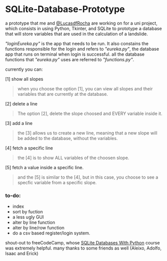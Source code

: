 # SQLite-Database-Prototype

a prototype that me and [@LucasdfRocha](https://github.com/LucasdfRocha) are working on for a uni project, which consists in using Python, Tkinter, and SQLite to prototype a database that will store variables that are used in the calculation of a landslide.

_"loginEureka.py"_ is the app that needs to be run. It also constains the functions responsible for the login and refers to _"eureka.py"_, the database app that runs on terminal when login is successful. all the database functions that _"eureka.py"_ uses are referred to _"functions.py"_.

currently you can:

[1] show all slopes

 > when you choose the option [1], you can view all slopes and their variables that are currently at the database.
  
[2] delete a line

> The option [2], delete the slope choosed and EVERY variable inside it.
  
[3] add a line 
  
  > the [3] allows us to create a new line, meaning that a new slope will be added to the database, without the variables.
  
[4] fetch a specific line
  
  > the [4] is to show ALL variables of the choosen slope.
  
[5] fetch a value inside a specific line.
  
  > and the [5] is similar to the [4], but in this case, you choose to see a specfic variable from a specific slope.
  
### to-do:
- index
- sort by fuction
- a less ugly GUI
- alter by line function
- alter by line/row function
- do a csv based register/login system.

shout-out to freeCodeCamp, whose [SQLite Databases With Python](https://www.youtube.com/watch?v=byHcYRpMgI4) course was extremely helpful. many thanks to some friends as well (Aleixo, Adolfo, Isaac and Erick)
